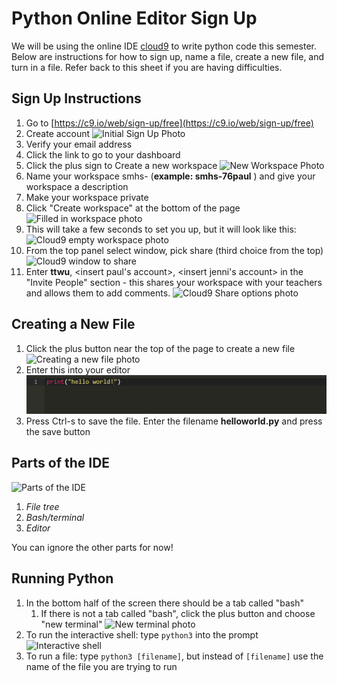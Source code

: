 # Python Online Editor Sign Up
We will be using the online IDE [cloud9](https://c9.io) to write python code this semester.  Below are instructions for how to sign up, name a file, create a new file, and turn in a file. Refer back to this sheet if you are having difficulties. 

## Sign Up Instructions

1. Go to [https://c9.io/web/sign-up/free](https://c9.io/web/sign-up/free)
2. Create account
![Initial Sign Up Photo](sign_up_screen_phto.png)
3. Verify your email address
4. Click the link to go to your dashboard
5. Click the plus sign to Create a new workspace
![New Workspace Photo](create_workspace_photo.png)
6. Name your workspace smhs-<GradYr><FirstName>  (**example: smhs-76paul** ) and give your workspace a description
7. Make your workspace private
8. Click "Create workspace" at the bottom of the page
![Filled in workspace photo](create_new_workspace_photo.png)
9. This will take a few seconds to set you up, but it will look like this: 
![Cloud9 empty workspace photo](new_workspace_photo.png)
10. From the top panel select window, pick share (third choice from the top)
![Cloud9 window to share](window_to_share_photo.png)
11. Enter **ttwu**, <insert paul's account>, <insert jenni's account> in the "Invite People" section - this shares your workspace with your teachers and allows them to add comments. 
![Cloud9 Share options photo](share_workspace.png)

## Creating a New File
1. Click the plus button near the top of the page to create a new file 
![Creating a new file photo](new_file_photo.png)
2. Enter this into your editor
![Hello World program](helloworld.PNG)
3. Press Ctrl-s to save the file. Enter the filename **helloworld.py** and press the save button

## Parts of the IDE
![Parts of the IDE](ide_label.png)
1. *File tree*
2. *Bash/terminal*
3. *Editor*

You can ignore the other parts for now!

## Running Python 
1. In the bottom half of the screen there should be a tab called "bash"
	1. If there is not a tab called "bash", click the plus button and choose "new terminal"
	![New terminal photo](new_terminal_photo.png)
2. To run the interactive shell: type `python3` into the prompt
![Interactive shell](running_python3_photo.png) 
3. To run a file: type `python3 [filename]`, but instead of `[filename]` use the name of the file you are trying to run
